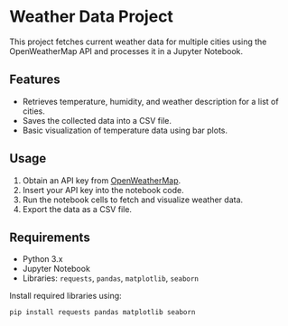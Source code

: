 # Weather Data Project

This project fetches current weather data for multiple cities using the OpenWeatherMap API and processes it in a Jupyter Notebook.

## Features

- Retrieves temperature, humidity, and weather description for a list of cities.
- Saves the collected data into a CSV file.
- Basic visualization of temperature data using bar plots.

## Usage

1. Obtain an API key from [OpenWeatherMap](https://openweathermap.org/api).
2. Insert your API key into the notebook code.
3. Run the notebook cells to fetch and visualize weather data.
4. Export the data as a CSV file.

## Requirements

- Python 3.x
- Jupyter Notebook
- Libraries: `requests`, `pandas`, `matplotlib`, `seaborn`

Install required libraries using:

```bash
pip install requests pandas matplotlib seaborn
